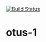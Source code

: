 [![Build Status](https://travis-ci.org/gromakovski/otus-1.svg?branch=master)](https://travis-ci.org/gromakovski/otus-1)
# otus-1
